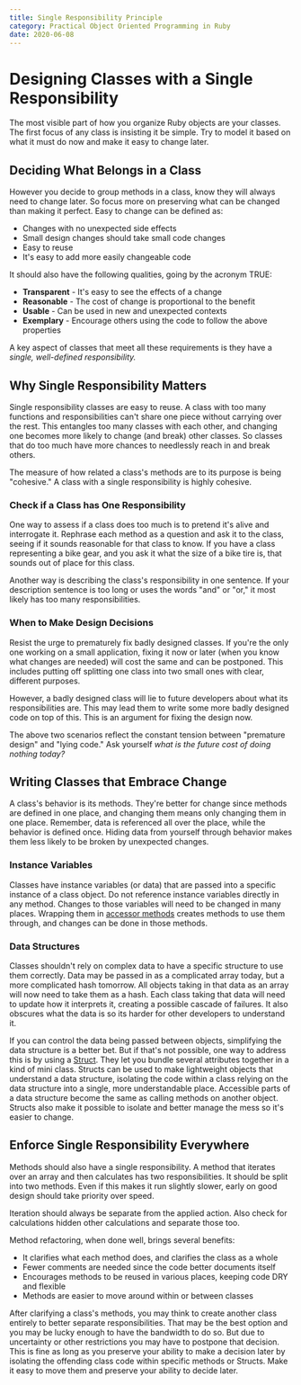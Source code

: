 ```yaml
---
title: Single Responsibility Principle
category: Practical Object Oriented Programming in Ruby
date: 2020-06-08
---
```


# Designing Classes with a Single Responsibility

The most visible part of how you organize Ruby objects are your classes. The first focus of any class is insisting it be simple. Try to model it based on what it must do now and make it easy to change later.

## Deciding What Belongs in a Class

However you decide to group methods in a class, know they will always need to change later. So focus more on preserving what can be changed than making it perfect. Easy to change can be defined as:

* Changes with no unexpected side effects
* Small design changes should take small code changes
* Easy to reuse
* It's easy to add more easily changeable code

It should also have the following qualities, going by the acronym TRUE:

* **Transparent** - It's easy to see the effects of a change
* **Reasonable** - The cost of change is proportional to the benefit
* **Usable** - Can be used in new and unexpected contexts
* **Exemplary** - Encourage others using the code to follow the above properties

A key aspect of classes that meet all these requirements is they have a _single, well-defined responsibility._

## Why Single Responsibility Matters

Single responsibility classes are easy to reuse. A class with too many functions and responsibilities can't share one piece without carrying over the rest. This entangles too many classes with each other, and changing one becomes more likely to change (and break) other classes. So classes that do too much have more chances to needlessly reach in and break others.

The measure of how related a class's methods are to its purpose is being "cohesive." A class with a single responsibility is highly cohesive.

### Check if a Class has One Responsibility

One way to assess if a class does too much is to pretend it's alive and interrogate it. Rephrase each method as a question and ask it to the class, seeing if it sounds reasonable for that class to know. If you have a class representing a bike gear, and you ask it what the size of a bike tire is, that sounds out of place for this class.

Another way is describing the class's responsibility in one sentence. If your description sentence is too long or uses the words "and" or "or," it most likely has too many responsibilities.

### When to Make Design Decisions

Resist the urge to prematurely fix badly designed classes. If you're the only one working on a small application, fixing it now or later (when you know what changes are needed) will cost the same and can be postponed. This includes putting off splitting one class into two small ones with clear, different purposes.

However, a badly designed class will lie to future developers about what its responsibilities are. This may lead them to write some more badly designed code on top of this. This is an argument for fixing the design now.

The above two scenarios reflect the constant tension between "premature design" and "lying code." Ask yourself _what is the future cost of doing nothing today?_

## Writing Classes that Embrace Change

A class's behavior is its methods. They're better for change since methods are defined in one place, and changing them means only changing them in one place. Remember, data is referenced all over the place, while the behavior is defined once. Hiding data from yourself through behavior makes them less likely to be broken by unexpected changes.

### Instance Variables

Classes have instance variables (or data) that are passed into a specific instance of a class object. Do not reference instance variables directly in any method. Changes to those variables will need to be changed in many places. Wrapping them in [accessor methods](./../Ruby/Accessors.html) creates methods to use them through, and changes can be done in those methods.

### Data Structures

Classes shouldn't rely on complex data to have a specific structure to use them correctly. Data may be passed in as a complicated array today, but a more complicated hash tomorrow. All objects taking in that data as an array will now need to take them as a hash. Each class taking that data will need to update how it interprets it, creating a possible cascade of failures. It also obscures what the data is so its harder for other developers to understand it.

If you can control the data being passed between objects, simplifying the data structure is a better bet. But if that's not possible, one way to address this is by using a [Struct](./../Ruby/Structs.html). They let you bundle several attributes together in a kind of mini class. Structs can be used to make lightweight objects that understand a data structure, isolating the code within a class relying on the data structure into a single, more understandable place. Accessible parts of a data structure become the same as calling methods on another object. Structs also make it possible to isolate and better manage the mess so it's easier to change.

## Enforce Single Responsibility Everywhere

Methods should also have a single responsibility. A method that iterates over an array and then calculates has two responsibilities. It should be split into two methods. Even if this makes it run slightly slower, early on good design should take priority over speed.

Iteration should always be separate from the applied action. Also check for calculations hidden other calculations and separate those too.

Method refactoring, when done well, brings several benefits:

* It clarifies what each method does, and clarifies the class as a whole
* Fewer comments are needed since the code better documents itself
* Encourages methods to be reused in various places, keeping code DRY and flexible
* Methods are easier to move around within or between classes

After clarifying a class's methods, you may think to create another class entirely to better separate responsibilities. That may be the best option and you may be lucky enough to have the bandwidth to do so. But due to uncertainty or other restrictions you may have to postpone that decision. This is fine as long as you preserve your ability to make a decision later by isolating the offending class code within specific methods or Structs. Make it easy to move them and preserve your ability to decide later.
